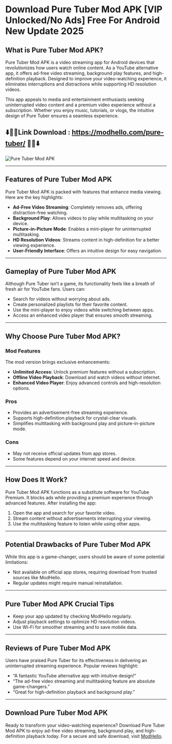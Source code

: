 # Download Pure Tuber Mod APK [VIP Unlocked/No Ads] Free For Android New Update 2025

## What is Pure Tuber Mod APK?
Pure Tuber Mod APK is a video streaming app for Android devices that revolutionizes how users watch online content. As a YouTube alternative app, it offers ad-free video streaming, background play features, and high-definition playback. Designed to improve your video-watching experience, it eliminates interruptions and distractions while supporting HD resolution videos.

This app appeals to media and entertainment enthusiasts seeking uninterrupted video content and a premium video experience without a subscription. Whether you enjoy music, tutorials, or vlogs, the intuitive design of Pure Tuber ensures a seamless experience.


## ⬇️🎼🎥Link Download : https://modhello.com/pure-tuber/ 🎥🎼⬇️
![Pure Tuber Mod APK](https://github.com/user-attachments/assets/1ee292a1-a002-4ca7-8cf9-47f4054fb906)

---

## Features of Pure Tuber Mod APK
Pure Tuber Mod APK is packed with features that enhance media viewing. Here are the key highlights:

- **Ad-Free Video Streaming**: Completely removes ads, offering distraction-free watching.
- **Background Play**: Allows videos to play while multitasking on your device.
- **Picture-in-Picture Mode**: Enables a mini-player for uninterrupted multitasking.
- **HD Resolution Videos**: Streams content in high-definition for a better viewing experience.
- **User-Friendly Interface**: Offers an intuitive design for easy navigation.

---

## Gameplay of Pure Tuber Mod APK
Although Pure Tuber isn’t a game, its functionality feels like a breath of fresh air for YouTube fans. Users can:

- Search for videos without worrying about ads.
- Create personalized playlists for their favorite content.
- Use the mini-player to enjoy videos while switching between apps.
- Access an enhanced video player that ensures smooth streaming.

---

## Why Choose Pure Tuber Mod APK?
### Mod Features
The mod version brings exclusive enhancements:

- **Unlimited Access**: Unlock premium features without a subscription.
- **Offline Video Playback**: Download and watch videos without internet.
- **Enhanced Video Player**: Enjoy advanced controls and high-resolution options.

### Pros
- Provides an advertisement-free streaming experience.
- Supports high-definition playback for crystal-clear visuals.
- Simplifies multitasking with background play and picture-in-picture mode.

### Cons
- May not receive official updates from app stores.
- Some features depend on your internet speed and device.

---

## How Does It Work?
Pure Tuber Mod APK functions as a substitute software for YouTube Premium. It blocks ads while providing a premium experience through advanced features. After installing the app:

1. Open the app and search for your favorite video.
2. Stream content without advertisements interrupting your viewing.
3. Use the multitasking feature to listen while using other apps.

---

## Potential Drawbacks of Pure Tuber Mod APK
While this app is a game-changer, users should be aware of some potential limitations:

- Not available on official app stores, requiring download from trusted sources like ModHello.
- Regular updates might require manual reinstallation.

---

## Pure Tuber Mod APK Crucial Tips
- Keep your app updated by checking ModHello regularly.
- Adjust playback settings to optimize HD resolution videos.
- Use Wi-Fi for smoother streaming and to save mobile data.

---

## Reviews of Pure Tuber Mod APK
Users have praised Pure Tuber for its effectiveness in delivering an uninterrupted streaming experience. Popular reviews highlight:

- “A fantastic YouTube alternative app with intuitive design!”
- “The ad-free video streaming and multitasking feature are absolute game-changers.”
- “Great for high-definition playback and background play.”

---

## Download Pure Tuber Mod APK
Ready to transform your video-watching experience? Download Pure Tuber Mod APK to enjoy ad-free video streaming, background play, and high-definition playback today. For a secure and safe download, visit [ModHello](#).

